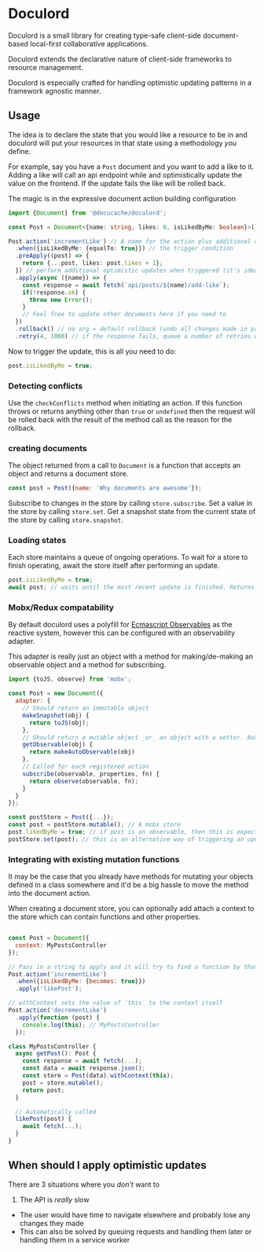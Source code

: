 # Doculord

Doculord is a small library for creating type-safe client-side document-based local-first collaborative applications.

Doculord extends the declarative nature of client-side frameworks to resource management. 

Doculord is especially crafted for handling optimistic updating patterns in a framework agnostic manner.

## Usage

The idea is to declare the state that you would like a resource to be in and doculord will put your resources in that state using a methodology _you_ define.

For example, say you have a `Post` document and you want to add a like to it. Adding a like will call an api endpoint while and optimistically update the value on the frontend. If the update fails the like will be rolled back.

The magic is in the expressive document action building configuration

```ts
import {Document} from '@docucache/doculord';

const Post = Document<{name: string, likes: 0, isLikedByMe: boolean}>();

Post.action('incrementLike') // A name for the action plus additional context such as a controller
  .when({isLikedByMe: {equalTo: true}}) // the trigger condition
  .preApply((post) => {
    return {...post, likes: post.likes + 1};
  }) // perform additional optimistic updates when triggered (it's ideal not to trigger other actions)
  .apply(async ({name}) => {
    const response = await fetch(`api/posts/${name}/add-like`);
    if(!response.ok) {
      throw new Error();
    }
    // Feel free to update other documents here if you need to
  })
  .rollback() // no arg = default rollback (undo all changes made in preApply and apply)
  .retry(4, 1000) // if the response fails, queue a number of retries with a linear 1 second delay
```

Now to trigger the update, this is all you need to do:

```js
post.isLikedByMe = true;
```

### Detecting conflicts

Use the `checkConflicts` method when initiating an action. If this function throws or returns anything other than `true` or `undefined` then the request will be rolled back with the result of the method call as the reason for the rollback. 

### creating documents

The object returned from a call to `Document` is a function that accepts an object and returns a document store.

```js
const post = Post({name: 'Why documents are awesome'});
```

Subscribe to changes in the store by calling `store.subscribe`.
Set a value in the store by calling `store.set`.
Get a snapshot state from the current state of the store by calling `store.snapshot`. 

### Loading states

Each store maintains a queue of ongoing operations. To wait for a store to finish operating, await the store itself after performing an update.

```js
post.isLikedByMe = true;
await post; // waits until the most recent update is finished. Returns a snapshot of the post
```

### Mobx/Redux compatability

By default doculord uses a polyfill for [Ecmascript Observables](https://github.com/tc39/proposal-observable) as the reactive system, however this can be configured with an observability adapter.

This adapter is really just an object with a method for making/de-making an observable object and a method for subscribing.

```js
import {toJS, observe} from 'mobx';

const Post = new Document({
  adapter: {
    // Should return an immutable object
    makeSnapshot(obj) {
      return toJS(obj);
    },
    // Should return a mutable object _or_ an object with a setter. Not every adapter will use this method
    getObservable(obj) {
      return makeAutoObservable(obj)
    },
    // Called for each registered action
    subscribe(observable, properties, fn) {
      return observe(observable, fn);
    }
  }
});

const postStore = Post({...});
const post = postStore.mutable(); // A mobx store
post.likedByMe = true; // if post is an observable, then this is expected to automatically trigger updates, but
postStore.set(post); // this is an alternative way of triggering an update if the framework requires it
```

### Integrating with existing mutation functions

It may be the case that you already have methods for mutating your objects defined in a class somewhere and it'd be a big hassle to move the method into the document action.

When creating a document store, you can optionally add attach a context to the store which can contain functions and other properties.


```js

const Post = Document({
  context: MyPostsController
});

// Pass in a string to apply and it will try to find a function by that name in the context and call it 
Post.action('incrementLike')
  .when({isLikedByMe: {becomes: true}})
  .apply('likePost');

// withContext sets the value of `this` to the context itself
Post.action('decrementLike')
  .apply(function (post) {
    console.log(this); // MyPostsController
  });

class MyPostsController {
  async getPost(): Post {
    const response = await fetch(...);
    const data = await response.json();
    const store = Post(data).withContext(this);
    post = store.mutable();
    return post;
  }

  // Automatically called
  likePost(post) {
    await fetch(...);
  }
}

```

## When should I apply optimistic updates

There are 3 situations where you _don't_ want to 
1. The API is _really_ slow
  - The user would have time to navigate elsewhere and probably lose any changes they made
  - This can also be solved by queuing requests and handling them later or handling them in a service worker